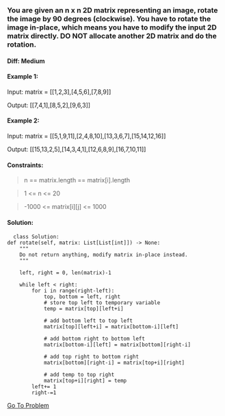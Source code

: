 ### You are given an n x n 2D matrix representing an image, rotate the image by 90 degrees (clockwise). You have to rotate the image in-place, which means you have to modify the input 2D matrix directly. DO NOT allocate another 2D matrix and do the rotation.
 
#### Diff: Medium

#### Example 1:

Input: matrix = [[1,2,3],[4,5,6],[7,8,9]]

Output: [[7,4,1],[8,5,2],[9,6,3]]


#### Example 2:

Input: matrix = [[5,1,9,11],[2,4,8,10],[13,3,6,7],[15,14,12,16]]

Output: [[15,13,2,5],[14,3,4,1],[12,6,8,9],[16,7,10,11]] 

#### Constraints:

> n == matrix.length == matrix[i].length

> 1 <= n <= 20

> -1000 <= matrix[i][j] <= 1000

#### Solution:

      class Solution:
    def rotate(self, matrix: List[List[int]]) -> None:
        """
        Do not return anything, modify matrix in-place instead.
        """
        
        left, right = 0, len(matrix)-1
        
        while left < right:
            for i in range(right-left):
                top, bottom = left, right
                # store top left to temporary variable
                temp = matrix[top][left+i]
                
                # add bottom left to top left
                matrix[top][left+i] = matrix[bottom-i][left]
                
                # add bottom right to bottom left
                matrix[bottom-i][left] = matrix[bottom][right-i]
                
                # add top right to bottom right
                matrix[bottom][right-i] = matrix[top+i][right]
                
                # add temp to top right
                matrix[top+i][right] = temp
            left+= 1
            right-=1
            
            
  [Go To Problem](https://leetcode.com/problems/rotate-image/)
